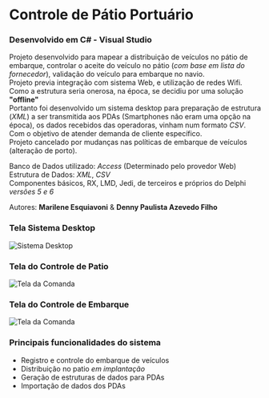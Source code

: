 # Controle de Pátio Portuário

### Desenvolvido em C# - Visual Studio

Projeto desenvolvido para mapear a distribuição de veículos no pátio de embarque,
controlar o aceite do veículo no pátio (_com base em lista do fornecedor_),
validação do veículo para embarque no navio.  
Projeto previa integração com sistema Web, e utilização de redes Wifi. Como a
estrutura seria onerosa, na época, se decidiu por uma solução **"offline"**  
Portanto foi desenvolvido um sistema desktop para preparação de estrutura (_XML_)
a ser transmitida aos PDAs (Smartphones não eram uma opção na época), os dados
recebidos das operadoras, vinham num formato _CSV_.  
Com o objetivo de atender demanda de cliente específico.  
Projeto cancelado por mudanças nas políticas de embarque de veículos
(alteração de porto).

Banco de Dados utilizado: _Access_ (Determinado pelo provedor Web)
Estrutura de Dados: _XML_, _CSV_  
Componentes básicos, RX, LMD, Jedi, de terceiros e próprios do Delphi _versões 5 e 6_

Autores: **Marilene Esquiavoni** & **Denny Paulista Azevedo Filho**

### Tela Sistema Desktop

![Sistema Desktop](https://mdcursos.dev.br/img/sisdesk/SisDeskContolPatio.png)

### Tela do Controle de Patio

![Tela da Comanda](https://mdcursos.dev.br/img/sisdesk/ControlePatio.png)

### Tela do Controle de Embarque

![Tela da Comanda](https://mdcursos.dev.br/img/sisdesk/ControleEmbarque.png)

### Principais funcionalidades do sistema

- Registro e controle do embarque de veículos
- Distribuição no patio _em implantação_
- Geração de estruturas de dados para PDAs
- Importação de dados dos PDAs
